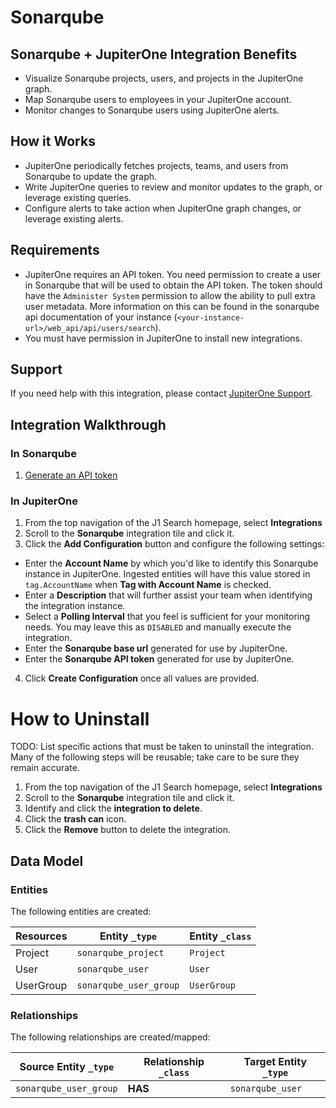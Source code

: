 # Sonarqube 

## Sonarqube + JupiterOne Integration Benefits

- Visualize Sonarqube projects, users, and projects in the JupiterOne graph.
- Map Sonarqube users to employees in your JupiterOne account.
- Monitor changes to Sonarqube users using JupiterOne alerts.

## How it Works

- JupiterOne periodically fetches projects, teams, and users from Sonarqube to
  update the graph.
- Write JupiterOne queries to review and monitor updates to the graph, or
  leverage existing queries.
- Configure alerts to take action when JupiterOne graph changes, or leverage
  existing alerts.

## Requirements

- JupiterOne requires an API token. You need permission to create a user in
  Sonarqube that will be used to obtain the API token. The token should have the
  `Administer System` permission to allow the ability to pull extra user
  metadata. More information on this can be found in the sonarqube api
  documentation of your instance
  (`<your-instance-url>/web_api/api/users/search`).
- You must have permission in JupiterOne to install new integrations.

## Support

If you need help with this integration, please contact
[JupiterOne Support](https://support.jupiterone.io).

## Integration Walkthrough

### In Sonarqube

1. [Generate an API token](https://docs.sonarqube.org/latest/user-guide/user-token/)

### In JupiterOne

1. From the top navigation of the J1 Search homepage, select **Integrations**
2. Scroll to the **Sonarqube** integration tile and click it.
3. Click the **Add Configuration** button and configure the following settings:

- Enter the **Account Name** by which you'd like to identify this Sonarqube
  instance in JupiterOne. Ingested entities will have this value stored in
  `tag.AccountName` when **Tag with Account Name** is checked.
- Enter a **Description** that will further assist your team when identifying
  the integration instance.
- Select a **Polling Interval** that you feel is sufficient for your monitoring
  needs. You may leave this as `DISABLED` and manually execute the integration.
- Enter the **Sonarqube base url** generated for use by JupiterOne.
- Enter the **Sonarqube API token** generated for use by JupiterOne.

4. Click **Create Configuration** once all values are provided.

# How to Uninstall

TODO: List specific actions that must be taken to uninstall the integration.
Many of the following steps will be reusable; take care to be sure they remain
accurate.

1. From the top navigation of the J1 Search homepage, select **Integrations**
2. Scroll to the **Sonarqube** integration tile and click it.
3. Identify and click the **integration to delete**.
4. Click the **trash can** icon.
5. Click the **Remove** button to delete the integration.

<!-- {J1_DOCUMENTATION_MARKER_START} -->
<!--
********************************************************************************
NOTE: ALL OF THE FOLLOWING DOCUMENTATION IS GENERATED USING THE
"j1-integration document" COMMAND. DO NOT EDIT BY HAND! PLEASE SEE THE DEVELOPER
DOCUMENTATION FOR USAGE INFORMATION:

https://github.com/JupiterOne/sdk/blob/master/docs/integrations/development.md
********************************************************************************
-->

## Data Model

### Entities

The following entities are created:

| Resources | Entity `_type`         | Entity `_class` |
| --------- | ---------------------- | --------------- |
| Project   | `sonarqube_project`    | `Project`       |
| User      | `sonarqube_user`       | `User`          |
| UserGroup | `sonarqube_user_group` | `UserGroup`     |

### Relationships

The following relationships are created/mapped:

| Source Entity `_type`  | Relationship `_class` | Target Entity `_type` |
| ---------------------- | --------------------- | --------------------- |
| `sonarqube_user_group` | **HAS**               | `sonarqube_user`      |

<!--
********************************************************************************
END OF GENERATED DOCUMENTATION AFTER BELOW MARKER
********************************************************************************
-->
<!-- {J1_DOCUMENTATION_MARKER_END} -->
